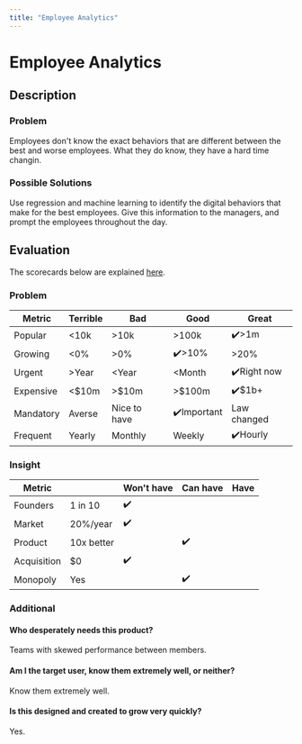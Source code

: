 ```yaml
---
title: "Employee Analytics"
---
```

# Employee Analytics
## Description
### Problem
Employees don't know the exact behaviors that are different between the best and worse employees. What they do know, they have a hard time changin.

### Possible Solutions
Use regression and machine learning to identify the digital behaviors that make for the best employees. Give this information to the managers, and prompt the employees throughout the day.

## Evaluation
The scorecards below are explained [here](/scorecards-explained).
### Problem
|  Metric   | Terrible | Bad        | Good        | Great        |
| --------- | ------ | ------------ | --------- | ----------- |
| Popular   | <10k   | >10k         | >100k     | ✔️>1m         |
| Growing   | <0%    | >0%          | ✔️>10%      | >20%         |
| Urgent    | >Year  | <Year        | <Month    | ✔️Right now   |
| Expensive | <$10m  | >$10m        | >$100m    | ✔️$1b+        |
| Mandatory | Averse | Nice to have | ✔️Important | Law changed |
| Frequent  | Yearly | Monthly      | Weekly    | ✔️Hourly      |

### Insight
|   Metric    |            | Won't have | Can have | Have |
| ----------- | ---------- | ---------- | -------- | ---- |
| Founders    | 1 in 10    |       ✔️     |          |      |
| Market      | 20%/year   |     ✔️       |          |      |
| Product     | 10x better |            |     ✔️     |      |
| Acquisition | $0         |     ✔️       |          |      |
| Monopoly    | Yes        |            |     ✔️     |      |

### Additional
#### Who desperately needs this product?
Teams with skewed performance between members.

#### Am I the target user, know them extremely well, or neither?
Know them extremely well.

#### Is this designed and created to grow very quickly?
Yes.
